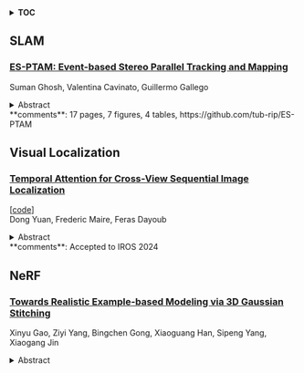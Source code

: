 <details>
  <summary><b>TOC</b></summary>
  <ol>
    <li><a href=#slam>SLAM</a></li>
      <ul>
        <li><a href=#ES-PTAM:-Event-based-Stereo-Parallel-Tracking-and-Mapping>ES-PTAM: Event-based Stereo Parallel Tracking and Mapping</a></li>
      </ul>
    </li>
    <li><a href=#visual-localization>Visual Localization</a></li>
      <ul>
        <li><a href=#Temporal-Attention-for-Cross-View-Sequential-Image-Localization>Temporal Attention for Cross-View Sequential Image Localization</a></li>
      </ul>
    </li>
    <li><a href=#nerf>NeRF</a></li>
      <ul>
        <li><a href=#Towards-Realistic-Example-based-Modeling-via-3D-Gaussian-Stitching>Towards Realistic Example-based Modeling via 3D Gaussian Stitching</a></li>
      </ul>
    </li>
  </ol>
</details>

## SLAM  

### [ES-PTAM: Event-based Stereo Parallel Tracking and Mapping](http://arxiv.org/abs/2408.15605)  
Suman Ghosh, Valentina Cavinato, Guillermo Gallego  
<details>  
  <summary>Abstract</summary>  
  <ol>  
    Visual Odometry (VO) and SLAM are fundamental components for spatial perception in mobile robots. Despite enormous progress in the field, current VO/SLAM systems are limited by their sensors' capability. Event cameras are novel visual sensors that offer advantages to overcome the limitations of standard cameras, enabling robots to expand their operating range to challenging scenarios, such as high-speed motion and high dynamic range illumination. We propose a novel event-based stereo VO system by combining two ideas: a correspondence-free mapping module that estimates depth by maximizing ray density fusion and a tracking module that estimates camera poses by maximizing edge-map alignment. We evaluate the system comprehensively on five real-world datasets, spanning a variety of camera types (manufacturers and spatial resolutions) and scenarios (driving, flying drone, hand-held, egocentric, etc). The quantitative and qualitative results demonstrate that our method outperforms the state of the art in majority of the test sequences by a margin, e.g., trajectory error reduction of 45% on RPG dataset, 61% on DSEC dataset, and 21% on TUM-VIE dataset. To benefit the community and foster research on event-based perception systems, we release the source code and results: https://github.com/tub-rip/ES-PTAM  
  </ol>  
</details>  
**comments**: 17 pages, 7 figures, 4 tables, https://github.com/tub-rip/ES-PTAM  
  
  



## Visual Localization  

### [Temporal Attention for Cross-View Sequential Image Localization](http://arxiv.org/abs/2408.15569)  
[[code](https://github.com/UQ-DongYuan/CVSeqLocation)]  
Dong Yuan, Frederic Maire, Feras Dayoub  
<details>  
  <summary>Abstract</summary>  
  <ol>  
    This paper introduces a novel approach to enhancing cross-view localization, focusing on the fine-grained, sequential localization of street-view images within a single known satellite image patch, a significant departure from traditional one-to-one image retrieval methods. By expanding to sequential image fine-grained localization, our model, equipped with a novel Temporal Attention Module (TAM), leverages contextual information to significantly improve sequential image localization accuracy. Our method shows substantial reductions in both mean and median localization errors on the Cross-View Image Sequence (CVIS) dataset, outperforming current state-of-the-art single-image localization techniques. Additionally, by adapting the KITTI-CVL dataset into sequential image sets, we not only offer a more realistic dataset for future research but also demonstrate our model's robust generalization capabilities across varying times and areas, evidenced by a 75.3% reduction in mean distance error in cross-view sequential image localization.  
  </ol>  
</details>  
**comments**: Accepted to IROS 2024  
  
  



## NeRF  

### [Towards Realistic Example-based Modeling via 3D Gaussian Stitching](http://arxiv.org/abs/2408.15708)  
Xinyu Gao, Ziyi Yang, Bingchen Gong, Xiaoguang Han, Sipeng Yang, Xiaogang Jin  
<details>  
  <summary>Abstract</summary>  
  <ol>  
    Using parts of existing models to rebuild new models, commonly termed as example-based modeling, is a classical methodology in the realm of computer graphics. Previous works mostly focus on shape composition, making them very hard to use for realistic composition of 3D objects captured from real-world scenes. This leads to combining multiple NeRFs into a single 3D scene to achieve seamless appearance blending. However, the current SeamlessNeRF method struggles to achieve interactive editing and harmonious stitching for real-world scenes due to its gradient-based strategy and grid-based representation. To this end, we present an example-based modeling method that combines multiple Gaussian fields in a point-based representation using sample-guided synthesis. Specifically, as for composition, we create a GUI to segment and transform multiple fields in real time, easily obtaining a semantically meaningful composition of models represented by 3D Gaussian Splatting (3DGS). For texture blending, due to the discrete and irregular nature of 3DGS, straightforwardly applying gradient propagation as SeamlssNeRF is not supported. Thus, a novel sampling-based cloning method is proposed to harmonize the blending while preserving the original rich texture and content. Our workflow consists of three steps: 1) real-time segmentation and transformation of a Gaussian model using a well-tailored GUI, 2) KNN analysis to identify boundary points in the intersecting area between the source and target models, and 3) two-phase optimization of the target model using sampling-based cloning and gradient constraints. Extensive experimental results validate that our approach significantly outperforms previous works in terms of realistic synthesis, demonstrating its practicality. More demos are available at https://ingra14m.github.io/gs_stitching_website.  
  </ol>  
</details>  
  
  



